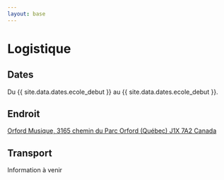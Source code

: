```yaml
---
layout: base
---
```

# Logistique

## Dates

Du {{ site.data.dates.ecole_debut }} au {{ site.data.dates.ecole_debut }}.

## Endroit

[Orford Musique,
3165 chemin du Parc
Orford (Québec) J1X 7A2
Canada](https://www.google.ca/maps/place/Orford+Musique/@45.323378,-72.1830031,18.25z/data=!4m8!1m2!3m1!2sOrford+Musique!3m4!1s0x4cb636b8e412efd7:0x4ab52a5af677f699!8m2!3d45.323442!4d-72.182062)

## Transport

Information à venir

